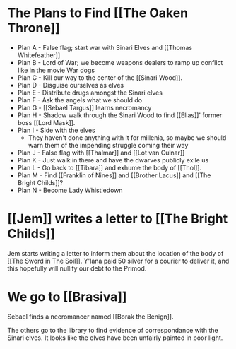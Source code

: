 # The Plans to Find [[The Oaken Throne]]
- Plan A - False flag; start war with Sinari Elves and [[Thomas Whitefeather]]
- Plan B - Lord of War; we become weapons dealers to ramp up conflict like in the movie War dogs
- Plan C - Kill our way to the center of the [[Sinari Wood]].
- Plan D - Disguise ourselves as elves
- Plan E - Distribute drugs amongst the Sinari elves
- Plan F - Ask the angels what we should do
- Plan G - [[Sebael Targus]] learns necromancy
- Plan H - Shadow walk through the Sinari Wood to find [[Elias]]' former boss [[Lord Mask]].
- Plan I - Side with the elves
	- They haven't done anything with it for millenia, so maybe we should warn them of the impending struggle coming their way
- Plan J - False flag with [[Thalmar]] and [[Lot van Culnar]]
- Plan K - Just walk in there and have the dwarves publicly exile us
- Plan L - Go back to [[Tibara]] and exhume the body of [[Thol]].
- Plan M - Find [[Franklin of Nines]] and [[Brother Lacus]] and [[The Bright Childs]]?
- Plan N - Become Lady Whistledown
# [[Jem]] writes a letter to [[The Bright Childs]]
Jem starts writing a letter to inform them about the location of the body of [[The Sword in The Soil]]. Y'lana paid 50 silver for a courier to deliver it, and this hopefully will nullify our debt to the Primod.
# We go to [[Brasiva]]
Sebael finds a necromancer named [[Borak the Benign]]. 

The others go to the library to find evidence of correspondance with the Sinari elves. It looks like the elves have been unfairly painted in poor light.
